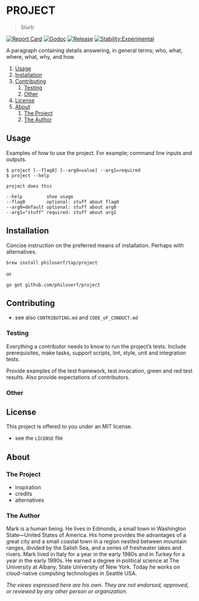 # PROJECT

> blurb

[![Report Card](https://goreportcard.com/badge/github.com/philoserf/project)](https://goreportcard.com/report/github.com/philoserf/project) [![Godoc](https://img.shields.io/badge/godoc-reference-blue.svg)](http://godoc.org/github.com/philoserf/project) [![Release](https://img.shields.io/github/release/philoserf/project.svg)](https://github.com/philoserf/project/releases/latest) [![Stability:Experimental](https://masterminds.github.io/stability/experimental.svg)](https://masterminds.github.io/stability/experimental.html)

A paragraph containing details answering, in general terms; who, what, where, what, why, and how.

1.  [Usage](#usage)
2.  [Installation](#installation)
3.  [Contributing](#contributing)
    1.  [Testing](#testing)
    2.  [Other](#other)
4.  [License](#license)
5.  [About](#about)
    1.  [The Project](#the-project)
    2.  [The Author](#the-author)

## Usage

Examples of how to use the project. For example; command line inputs and outputs.

``` shell
$ project [--flag0] [--arg0=value] --arg1=required
$ project --help

project does this

--help         shoe usage
--flag0        optional: stuff about flag0
--arg0=default optional: stuff about arg0
--arg1="stuff" required: stuff about arg1
```

## Installation

Concise instruction on the preferred means of installation. Perhaps with alternatives.

`brew install philoserf/tap/project`

or

`go get github.com/philoserf/project`

## Contributing

  - see also `CONTRIBUTING.md` and `CODE_oF_CONDUCT.md`

### Testing

Everything a contributor needs to know to run the project’s tests. Include prerequisites, make tasks, support scripts, lint, style, unit and integration tests.

Provide examples of the test framework, test invocation, green and red test results. Also provide expectations of contributors.

### Other

## License

This project is offered to you under an MIT license.

  - see the `LICENSE` file

## About

### The Project

  - inspiration
  - credits
  - alternatives

### The Author

Mark is a human being. He lives in Edmonds, a small town in Washington State—United States of America. His home provides the advantages of a great city and a small coastal town in a region nestled between mountain ranges, divided by the Salish Sea, and a series of freshwater lakes and rivers. Mark lived in Italy for a year in the early 1980s and in Turkey for a year in the early 1990s. He earned a degree in political science at The University at Albany, State University of New York. Today he works on cloud-native computing technologies in Seattle USA.

*The views expressed here are his own. They are not endorsed, approved, or reviewed by any other person or organization.*
